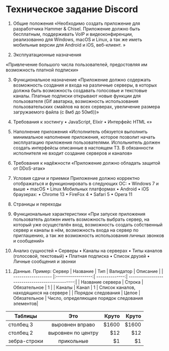 # Техническое задание Discord

1. Общие положения
«Необходимо создать приложение для разработчика Hammer & Chisel.
Приложение должно быть бесплатным, поддерживать VoIP и видеоконфиренции,
реализованно для Windows, macOS и Linux, а так же иметь мобильные версии для Android и iOS, веб-клиент. »

2. Эксплуатационные назначения

«Привлечение большого числа пользователей, предостовляя им возможность платной подписки»

3. Функциональное назначение
«Приложение должно содержать возможность создания и входа на различные серверы, 
в которых должна быть возможность создавать голосовые и текстовые каналы.
Платные подписки открывают новые функции для пользователя (Gif аватарка, 
возможность использования пользовательских смайлов на всех серверах, увеличение размера загружаемого файла (с 8мб до 50мб))»

4. Требования к хостингу
• JavaScript, Elixir
• Интерфейс HTML
«»
5. Наполнение приложения
«Исполнитель обязуется выполнить минимальное наполнение приложения, которое позволит начать эксплуатацию приложения пользователями.
Испольнитель должен создать интерфейсы описанные в настоящем ТЗ. В обязанности исполнителя не входит создание серверов и каналов»

6. Требования к надёжности 
«Приложение должно обладать защитой от DDoS-атак»

7. Условия сдачи и приемки
Приложение должно корректно отображаться и функционировать в следующих ОС:
• Windows 7 и выше 
• macOS
• Linux
Мобильных платформах
• Android
• iOS 
браузерах:
• Chrome 13
• FireFox 4
• Safari 5
• Opera 11

8. Страницы и переходы

9. Функциональные характеристики
«При запуске приложения пользователь должен иметь возможность выбрать сервер, на который уже осуществлён вход,
возможность создать собственный сервер и каналы в нём, возможность входа на сервер по приглашению, а так же 
возможность использования личных звонков и сообщений»

10. Анализ сущностей
• Серверы
• Каналы на серверах
• Типы каналов (голосовой, текстовый)
• Платная подписка
• Список друзей
• Личные сообщения и звонки

11. Данные. Пример: Сервер
| Название            | Тип                | Валидатор      | Описание                                        |
| ------------------- |:------------------:| --------------:| -----------------------------------------------:|
| Название сервера    | Строка             | Обязательное   |                       1                         |
| Каналы              | Канал              |       1        | Список каналов, находящихся на сервере          |
| Порядок следования  | Целое              |   Обязательное | Число, определяющее порядок следования элементов|

| Таблицы       | Это                | Круто | Круто |
| ------------- |:------------------:| -----:| -----:|
| столбец 3     | выровнен вправо    | $1600 | $1600 |
| столбец 2     | выровнен по центру |   $12 |   $12 |
| зебра-строки  | прикольные         |    $1 |    $1 |
